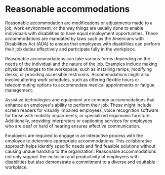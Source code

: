 <!--
source: gpt-40
tags: disabilties
-->

# Reasonable accommodations

Reasonable accommodation are modifications or adjustments made to a job, work environment, or the way things are usually done to enable individuals with disabilities to have equal employment opportunities. These accommodations are mandated by laws such as the Americans with Disabilities Act (ADA) to ensure that employees with disabilities can perform their job duties effectively and participate fully in the workplace.

Reasonable accommodations can take various forms depending on the needs of the individual and the nature of the job. Examples include making physical changes to the workspace, such as installing ramps, modifying desks, or providing accessible restrooms. Accommodations might also involve altering work schedules, such as offering flexible hours or telecommuting options to accommodate medical appointments or fatigue management.

Assistive technologies and equipment are common accommodations that enhance an employee's ability to perform their job. These might include screen readers for visually impaired employees, voice recognition software for those with mobility impairments, or specialized ergonomic furniture. Additionally, providing interpreters or captioning services for employees who are deaf or hard of hearing ensures effective communication.

Employers are required to engage in an interactive process with the employee to determine appropriate accommodations. This collaborative approach helps identify specific needs and find feasible solutions without causing undue hardship to the organization. Reasonable accommodations not only support the inclusion and productivity of employees with disabilities but also demonstrate a commitment to a diverse and equitable workplace.